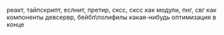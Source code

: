 реакт,
тайпскрипт,
еслнит,
претир,
сксс,
сксс как модули,
пнг,
свг как компоненты
девсервр,
бейбл\полифилы
какая-нибудь оптимизация в конце